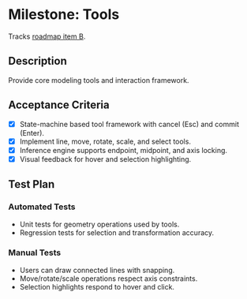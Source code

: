# Milestone: Tools

Tracks [roadmap item B](../../ROADMAP.md#high-level-milestones).

## Description
Provide core modeling tools and interaction framework.

## Acceptance Criteria
- [x] State-machine based tool framework with cancel (Esc) and commit (Enter).
- [x] Implement line, move, rotate, scale, and select tools.
- [x] Inference engine supports endpoint, midpoint, and axis locking.
- [x] Visual feedback for hover and selection highlighting.

## Test Plan
### Automated Tests
- Unit tests for geometry operations used by tools.
- Regression tests for selection and transformation accuracy.

### Manual Tests
- Users can draw connected lines with snapping.
- Move/rotate/scale operations respect axis constraints.
- Selection highlights respond to hover and click.

